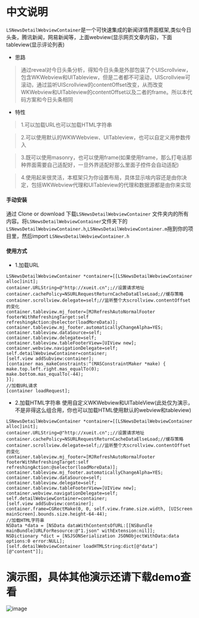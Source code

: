 # 中文说明
`LSNewsDetailWebviewContainer`是一个可快速集成的新闻详情界面框架,类似今日头条，腾讯新闻，网易新闻等，上面webview(显示网页文章内容)，下面tableview(显示评论列表)
- 思路
> 通过reveal对今日头条分析，得知今日头条是外部包装了个UIScrollview，包含WKWebview和UITableview，但是二者都不可滚动，UIScrollview可滚动，通过监听UIScrollview的contentOffset改变，从而改变WKWebview和UITableview的contentOffset以及二者的frame。所以本代码方案和今日头条相同
- 特性
> 1.可以加载URL也可以加载HTML字符串

> 2.可以使用默认的WKWWebview、UITableview，也可以自定义用参数传入

> 3.既可以使用masonry，也可以使用frame(如果使用frame，那么打电话那种界面需要自己适配好，一旦外界适配好那么里面子控件会自动适配)

> 4.使用起来很灵活，本框架只为你设置布局，具体显示啥内容还是由你决定，包括WKWebview代理和UITableview的代理和数据源都是由你来实现
#### 手动安装
通过 Clone or download 下载`LSNewsDetailWebviewContainer` 文件夹内的所有内容。将`LSNewsDetailWebviewContainer`文件夹下的`LSNewsDetailWebviewContainer.h`,`LSNewsDetailWebviewContainer.m`拖到你的项目里，然后import `LSNewsDetailWebviewContainer.h`
#### 使用方式
- 1.加载URL
```
LSNewsDetailWebviewContainer *container=[[LSNewsDetailWebviewContainer alloc]init];
container.URLString=@"http://xueit.cn";;//设置请求地址
container.cachePolicy=NSURLRequestReturnCacheDataElseLoad;//缓存策略
container.scrollview.delegate=self;//监听整个大scrollview.contentOffset的变化
container.tableview.mj_footer=[MJRefreshAutoNormalFooter footerWithRefreshingTarget:self refreshingAction:@selector(loadMoreData)];
container.tableview.mj_footer.automaticallyChangeAlpha=YES;
container.tableview.dataSource=self;
container.tableview.delegate=self;
container.tableview.tableFooterView=[UIView new];
container.webview.navigationDelegate=self;
self.detailWebviewContainer=container;
[self.view addSubview:container];
[container mas_makeConstraints:^(MASConstraintMaker *make) {
make.top.left.right.mas_equalTo(0);
make.bottom.mas_equalTo(-44);
}];
//加载URL请求
[container loadRequest];
```
- 2.加载HTML字符串 使用自定义WKWebview和UITableView(此处仅为演示，不是非得这么组合用，你也可以加载HTML使用默认的webview和tableview)
```
LSNewsDetailWebviewContainer *container=[[LSNewsDetailWebviewContainer alloc]init];
container.URLString=@"http://xueit.cn";;//设置请求地址
container.cachePolicy=NSURLRequestReturnCacheDataElseLoad;//缓存策略
container.scrollview.delegate=self;//监听整个大scrollview.contentOffset的变化
container.tableview.mj_footer=[MJRefreshAutoNormalFooter footerWithRefreshingTarget:self refreshingAction:@selector(loadMoreData)];
container.tableview.mj_footer.automaticallyChangeAlpha=YES;
container.tableview.dataSource=self;
container.tableview.delegate=self;
container.tableview.tableFooterView=[UIView new];
container.webview.navigationDelegate=self;
self.detailWebviewContainer=container;
[self.view addSubview:container];
container.frame=CGRectMake(0, 0, self.view.frame.size.width, [UIScreen mainScreen].bounds.size.height-64-44);
//加载HTML字符串
NSData *data = [NSData dataWithContentsOfURL:[[NSBundle mainBundle]URLForResource:@"1.json" withExtension:nil]];
NSDictionary *dict = [NSJSONSerialization JSONObjectWithData:data options:0 error:NULL];
[self.detailWebviewContainer loadHTMLString:dict[@"data"][@"content"]];
```
# 演示图，具体其他演示还请下载demo查看
![image](https://github.com/lsmakethebest/LSNewsDetailWebviewContainer/blob/master//demo.gif)
